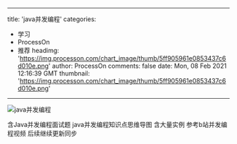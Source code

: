 
---
title: 'java并发编程'
categories: 
 - 学习
 - ProcessOn
 - 推荐
headimg: 'https://img.processon.com/chart_image/thumb/5ff905961e0853437c6d010e.png'
author: ProcessOn
comments: false
date: Mon, 08 Feb 2021 12:16:39 GMT
thumbnail: 'https://img.processon.com/chart_image/thumb/5ff905961e0853437c6d010e.png'
---

<div>   
<img class="thumb" alt="java并发编程" src="https://img.processon.com/chart_image/thumb/5ff905961e0853437c6d010e.png" referrerpolicy="no-referrer">
<p>含Java并发编程面试题
java并发编程知识点思维导图
含大量实例
参考b站并发编程视频
后续继续更新同步</p>  
</div>
            